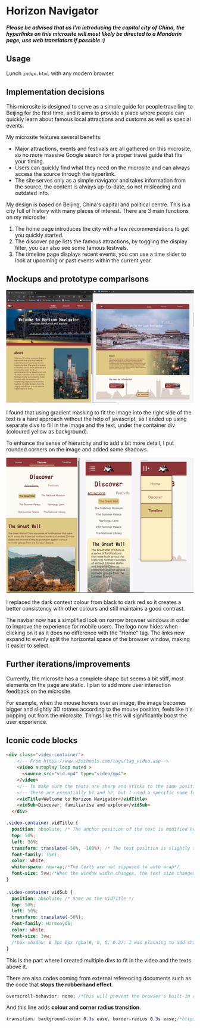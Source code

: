 # Horizon Navigator


***Please be advised that as I'm introducing the capital city of China, the hyperlinks on this microsite will most likely be directed to a Mandarin page, use web translators if possible :)***

## Usage
Lunch ```index.html``` with any modern browser

## Implementation decisions

This microsite is designed to serve as a simple guide for people travelling to Beijing for the first time, and it aims to provide a place where people can quickly learn about famous local attractions and customs as well as special events.

My microsite features several benefits:

* Major attractions, events and festivals are all gathered on this microsite, so no more massive Google search for a proper travel guide that fits your timing.
* Users can quickly find what they need on the microsite and can always access the source through the hyperlink.
* The site serves only as a simple navigator and takes information from the source, the content is always up-to-date, so not misleading and outdated info.

My design is based on Beijing, China's capital and political centre. This is a city full of history with many places of interest. There are 3 main functions on my microsite:

1. The home page introduces the city with a few recommendations to get you quickly started.
2. The discover page lists the famous attractions, by toggling the display filter, you can also see some famous festivals.
3. The timeline page displays recent events, you can use a time slider to look at upcoming or past events within the current year.

## Mockups and prototype comparisons

![Home page](image/readme/1699589088486.png "Left: prototype Right: mockup")

I found that using gradient masking to fit the image into the right side of the text is a hard approach without the help of javascript, so I ended up using separate divs to fill in the image and the text, under the container div (coloured yellow as background).

To enhance the sense of hierarchy and to add a bit more detail, I put rounded corners on the image and added some shadows.

![Navbar & colour](image/readme/1699590091984.png "Left: prototype Right: mockup")

I replaced the dark context colour from black to dark red so it creates a better consistency with other colours and still maintains a good contrast.

The navbar now has a simplified look on narrow browser windows in order to improve the experience for mobile users. The logo now hides when clicking on it as it does no difference with the "Home" tag. The links now expand to evenly split the horizontal space of the browser window, making it easier to select.

## Further iterations/improvements

Currently, the microsite has a complete shape but seems a bit stiff, most elements on the page are static. I plan to add more user interaction feedback on the microsite.

For example, when the mouse hovers over an image, the image becomes bigger and slightly 3D rotates according to the mouse position, feels like it's popping out from the microsite. Things like this will significantly boost the user experience.

## Iconic code blocks

```html
<div class="video-container">
    <!-- From https://www.w3schools.com/tags/tag_video.asp-->
    <video autoplay loop muted >
      <source src="vid.mp4" type="video/mp4">
    </video>
    <!-- To make sure the texts are sharp and sticks to the same position on the video the all time, I set up a new div for them -->
    <!-- These are essentially h1 and h2, but I used a specific name for them so it is easier to locate them in css-->
    <vidTitle>Welcome to Horizon Navigator</vidTitle>
    <vidSub>Discover, familiarise and explore</vidSub>
  </div>
```

```css
.video-container vidTitle {
  position: absolute; /* The anchor position of the text is modified here (for the entire video) */
  top: 50%;
  left: 50%;
  transform: translate(-50%, -100%); /* The text position is slightly tuned for the new anchor position */
  font-family: TSYT;
  color: white;
  white-space: nowrap;/*The texts are not supposed to auto wrap*/
  font-size: 5vw;/*When the window width changes, the text size changes as well*/
}

.video-container vidSub {
  position: absolute; /* Same as the VidTitle */
  top: 50%;
  left: 50%;
  transform: translate(-50%); 
  font-family: HarmonyOS;
  color: white;
  font-size: 3vw;
  /*box-shadow: 0 3px 6px rgba(0, 0, 0, 0.2); I was planning to add shadows to the texts on the video as well, but they ended up making a transparent border with shadows, so I have to disable this line*/
}

```

This is the part where I created multiple divs to fit in the video and the texts above it.

There are also codes coming from external referencing documents such as the code that **stops the rubberband effect**.

```css
overscroll-behavior: none; /*This will prevent the browser's built-in rubber band effect when scrolling, from https://developer.mozilla.org/en-US/docs/Web/CSS/overscroll-behavior */
```

And this line adds **colour and corner radius transition**.

```css
transition: background-color 0.3s ease, border-radius 0.3s ease;/*https://stackoverflow.com/questions/7048313/how-to-have-multiple-css-transitions-on-an-element*/
```

